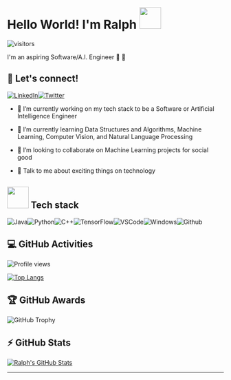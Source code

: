 # Hello World! I'm Ralph <img src = "https://raw.githubusercontent.com/MartinHeinz/MartinHeinz/master/wave.gif" width = 50px>

![visitors](https://visitor-badge.glitch.me/badge?page_id=ralphcajipe.ralphcajipe)

I'm an aspiring Software/A.I. Engineer :brain: :robot:

## :handshake: Let's connect!
[![LinkedIn](https://img.shields.io/badge/linkedin-%230077B5.svg?&style=for-the-badge&logo=linkedin&logoColor=white)](https://linkedin.com/in/ralphcajipe)[![Twitter](https://img.shields.io/badge/twitter-%231DA1F2.svg?&style=for-the-badge&logo=twitter&logoColor=white)](https://twitter.com/ralf_on_ai) 

- 🔭 I’m currently working on my tech stack to be a Software or Artificial Intelligence Engineer

- 🌱 I’m currently learning Data Structures and Algorithms, Machine Learning, Computer Vision, and Natural Language Processing 

- 👯 I’m looking to collaborate on Machine Learning projects for social good 

- 💬 Talk to me about exciting things on technology

## <img src = "https://media2.giphy.com/media/QssGEmpkyEOhBCb7e1/giphy.gif?cid=ecf05e47a0n3gi1bfqntqmob8g9aid1oyj2wr3ds3mg700bl&rid=giphy.gif" width = 50px> Tech stack
![Java](https://img.icons8.com/color/50/000000/java-coffee-cup-logo.png)![Python](https://img.icons8.com/color/35/000000/python.png)![C++](https://img.icons8.com/color/48/000000/c-plus-plus-logo.png)![TensorFlow](https://img.icons8.com/color/48/000000/tensorflow.png)![VSCode](https://img.icons8.com/color/30/visual-studio-code-2019.png)![Windows](https://img.icons8.com/color/30/windows-10.png)![Github](https://img.icons8.com/material-outlined/30/github.png)

## :computer: GitHub Activities
![Profile views](https://gpvc.arturio.dev/ralphcajipe)

[![Top Langs](https://github-readme-stats.vercel.app/api/top-langs/?username=ralphcajipe&layout=compact)](https://github.com/ralphcajipe/github-readme-stats)

## :trophy: GitHub Awards
![GitHub Trophy](https://github-profile-trophy.vercel.app/?username=ralphcajipe)

## :zap: GitHub Stats
[![Ralph's GitHub Stats](https://github-readme-stats.vercel.app/api?username=ralphcajipe)](https://github.com/ralphcajipe/github-readme-stats)

---


